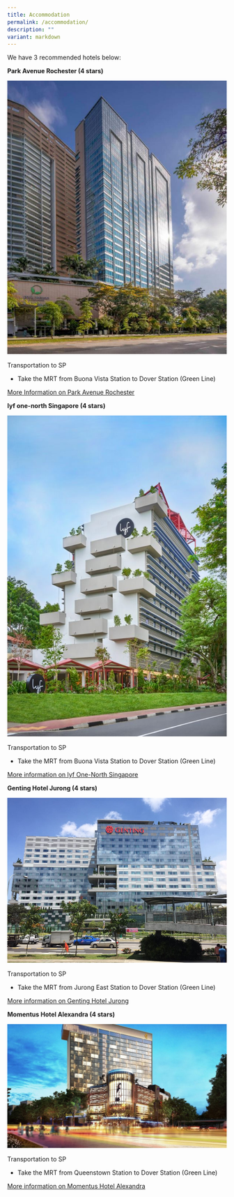 ```yaml
---
title: Accommodation
permalink: /accommodation/
description: ""
variant: markdown
---
```

We have 3 recommended hotels below:

**Park Avenue Rochester (4 stars)**

![](/images/park-avenue-rochester.jpg)

Transportation to SP
* Take the MRT from Buona Vista Station to Dover Station (Green Line)

<a target="_blank" href="https://parkavenuegroup.com/property/singapore-rochester-parkavenue/">More Information on Park Avenue Rochester</a>

**lyf one-north Singapore (4 stars)**

![](/images/lyf.jpg)

Transportation to SP
* Take the MRT from Buona Vista Station to Dover Station (Green Line)

[More information on lyf One-North Singapore](https://www.discoverasr.com/en/lyf/singapore/lyf-one-north-singapore)

**Genting Hotel Jurong (4 stars)**

![](/images/genting-hotel-jurong.jpg)

Transportation to SP
* Take the MRT from Jurong East Station to Dover Station (Green Line)

[More information on Genting Hotel Jurong](https://www.tripadvisor.com.sg/Hotel_Review-g294265-d7612688-Reviews-Genting_Hotel_Jurong-Singapore.html)


**Momentus Hotel Alexandra (4 stars)**

![](/images/momentus-hotel.jpg)

Transportation to SP
* Take the MRT from Queenstown Station to Dover Station (Green Line)

[More information on Momentus Hotel Alexandra](https://www.momentushotels.com/?utm_source=local-directories&amp;utm_medium=organic&amp;utm_campaign=travelclick-localconnect)



